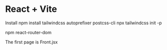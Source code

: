 # React + Vite
Install
npm install tailwindcss autoprefixer postcss-cli
npx tailwindcss init -p

npm react-router-dom

The first page is Front.jsx